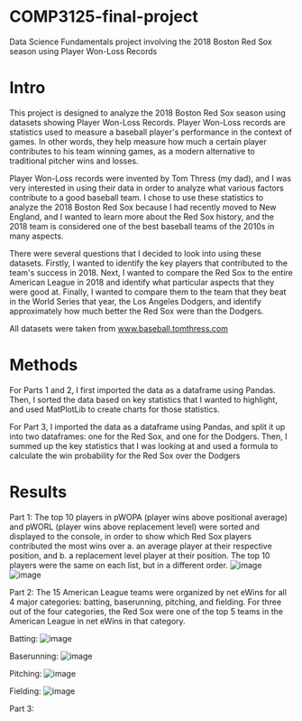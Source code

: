 # COMP3125-final-project
Data Science Fundamentals project involving the 2018 Boston Red Sox season using Player Won-Loss Records

# Intro

This project is designed to analyze the 2018 Boston Red Sox season using datasets showing Player Won-Loss Records. Player Won-Loss records are statistics used to measure a baseball player's performance in the context of games. In other words, they help measure how much a certain player contributes to his team winning games, as a modern alternative to traditional pitcher wins and losses. 

Player Won-Loss records were invented by Tom Thress (my dad), and I was very interested in using their data in order to analyze what various factors contribute to a good baseball team. I chose to use these statistics to analyze the 2018 Boston Red Sox because I had recently moved to New England, and I wanted to learn more about the Red Sox history, and the 2018 team is considered one of the best baseball teams of the 2010s in many aspects.

There were several questions that I decided to look into using these datasets. Firstly, I wanted to identify the key players that contributed to the team's success in 2018. Next, I wanted to compare the Red Sox to the entire American League in 2018 and identify what particular aspects that they were good at. Finally, I wanted to compare them to the team that they beat in the World Series that year, the Los Angeles Dodgers, and identify approximately how much better the Red Sox were than the Dodgers.

All datasets were taken from www.baseball.tomthress.com


# Methods

For Parts 1 and 2, I first imported the data as a dataframe using Pandas. Then, I sorted the data based on key statistics that I wanted to highlight, and used MatPlotLib to create charts for those statistics.

For Part 3, I imported the data as a dataframe using Pandas, and split it up into two dataframes: one for the Red Sox, and one for the Dodgers. Then, I summed up the key statistics that I was looking at and used a formula to calculate the win probability for the Red Sox over the Dodgers

# Results

Part 1: The top 10 players in pWOPA (player wins above positional average) and pWORL (player wins above replacement level) were sorted and displayed to the console, in order to show which Red Sox players contributed the most wins over a. an average player at their respective position, and b. a replacement level player at their position. The top 10 players were the same on each list, but in a different order.
![image](https://user-images.githubusercontent.com/54991253/145659282-f7a003bb-55c4-428b-add5-d77287588865.png)
![image](https://user-images.githubusercontent.com/54991253/145659291-22999f36-fc99-4d98-b4f1-50d99a7183f0.png)


Part 2: The 15 American League teams were organized by net eWins for all 4 major categories: batting, baserunning, pitching, and fielding. For three out of the four categories, the Red Sox were one of the top 5 teams in the American League in net eWins in that category.

Batting: ![image](https://user-images.githubusercontent.com/54991253/145659361-1e118001-4aa4-4fb3-8b31-ebb16fef2626.png)

Baserunning: ![image](https://user-images.githubusercontent.com/54991253/145659381-1a6d87ec-d916-491e-8424-ff6ac330e4d3.png)

Pitching: ![image](https://user-images.githubusercontent.com/54991253/145659402-a53b8b30-1df5-45fb-bc9c-40634224f9c9.png)

Fielding: ![image](https://user-images.githubusercontent.com/54991253/145659427-771ae7ef-c0a6-4ee6-af9a-afda7ef403e6.png)


Part 3: 
